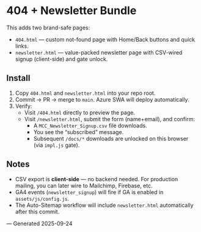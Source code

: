# 404 + Newsletter Bundle

This adds two brand-safe pages:
- `404.html` — custom not-found page with Home/Back buttons and quick links.
- `newsletter.html` — value-packed newsletter page with CSV-wired signup (client-side) and gate unlock.

## Install
1. Copy `404.html` and `newsletter.html` into your repo root.
2. Commit → PR → merge to `main`. Azure SWA will deploy automatically.
3. Verify:
   - Visit `/404.html` directly to preview the page.
   - Visit `/newsletter.html`, submit the form (name+email), and confirm:
     - A `MCC_Newsletter_Signup.csv` file downloads.
     - You see the “subscribed” message.
     - Subsequent `/docs/*` downloads are unlocked on this browser (via `impl.js` gate).

## Notes
- CSV export is **client-side** — no backend needed. For production mailing, you can later wire to Mailchimp, Firebase, etc.
- GA4 events (`newsletter_signup`) will fire if GA is enabled in `assets/js/config.js`.
- The Auto-Sitemap workflow will include `newsletter.html` automatically after this commit.

— Generated 2025-09-24
